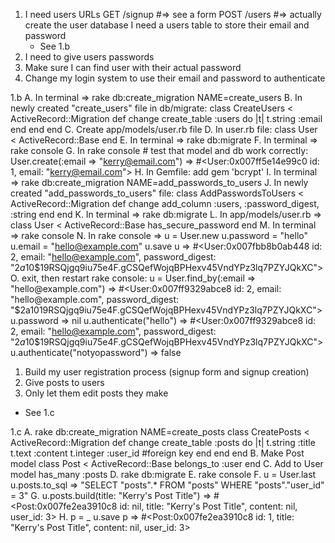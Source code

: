 1. I need users
  URLs
    GET /signup #=> see a form
    POST /users #=> actually create the user
  database
    I need a users table to store their email and password
    * See 1.b
2. I need to give users passwords
3. Make sure I can find user with their actual password
4. Change my login system to use their email and password to authenticate

1.b
A. In terminal => rake db:create_migration NAME=create_users
B. In newly created "create_users" file in db/migrate:
  class CreateUsers < ActiveRecord::Migration
    def change
      create_table :users do |t|
        t.string :email
      end
    end
  end
C. Create app/models/user.rb file
D. In user.rb file:
  class User < ActiveRecord::Base
  end
E. In terminal => rake db:migrate
F. In terminal => rake console
G. In rake console # test that model and db work correctly:
  User.create(:email => "kerry@email.com")
    => #<User:0x007ff5e14e99c0 id: 1, email: "kerry@email.com">
H. In Gemfile: add gem 'bcrypt'
I. In terminal => rake db:create_migration NAME=add_passwords_to_users
J. In newly created "add_passwords_to_users" file:
  class AddPasswordsToUsers < ActiveRecord::Migration
    def change
      add_column :users, :password_digest, :string
    end
  end
K. In terminal => rake db:migrate
L. In app/models/user.rb =>
  class User < ActiveRecord::Base
    has_secure_password
  end
M. In terminal => rake console
N. In rake console =>
  u = User.new
  u.password = "hello"
  u.email = "hello@example.com"
  u.save
  u
    => #<User:0x007fbb8b0ab448 id: 2, email: "hello@example.com", password_digest: "$2a$10$19RSQjgq9iu75e4F.gCSQefWojqBPHexv45VndYPz3lq7PZYJQkXC">
O. exit, then restart rake console:
  u = User.find_by(:email => "hello@example.com")
    => #<User:0x007ff9329abce8 id: 2, email: "hello@example.com", password_digest: "$2a$10$19RSQjgq9iu75e4F.gCSQefWojqBPHexv45VndYPz3lq7PZYJQkXC">
  u.password
    => nil
  u.authenticate("hello")
    => #<User:0x007ff9329abce8 id: 2, email: "hello@example.com", password_digest: "$2a$10$19RSQjgq9iu75e4F.gCSQefWojqBPHexv45VndYPz3lq7PZYJQkXC">
  u.authenticate("notyopassword")
    => false


1. Build my user registration process (signup form and signup creation)
2. Give posts to users
3. Only let them edit posts they make
  * See 1.c

1.c
A. rake db:create_migration NAME=create_posts
  class CreatePosts < ActiveRecord::Migration
    def change
      create_table :posts do |t|
        t.string :title
        t.text :content
        t.integer :user_id #foreign key
      end
    end
  end
B. Make Post model
  class Post < ActiveRecord::Base
    belongs_to :user
  end
C. Add to User model
  has_many :posts
D. rake db:migrate
E. rake console
F.  u = User.last
    u.posts.to_sql
      => "SELECT \"posts\".* FROM \"posts\" WHERE \"posts\".\"user_id\" = 3"
G. u.posts.build(title: "Kerry's Post Title")
      => #<Post:0x007fe2ea3910c8 id: nil, title: "Kerry's Post Title", content: nil, user_id: 3>
H. p = _
   u.save
   p
      => #<Post:0x007fe2ea3910c8 id: 1, title: "Kerry's Post Title", content: nil, user_id: 3>

